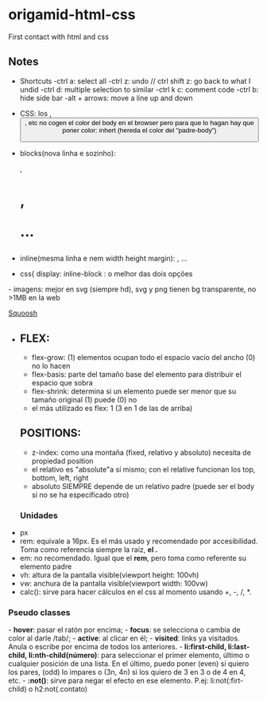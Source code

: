 # origamid-html-css

First contact with html and css

## Notes

- Shortcuts
  -ctrl a: select all
  -ctrl z: undo // ctrl shift z: go back to what I undid
  -ctrl d: multiple selection to similar
  -ctrl k c: comment code
  -ctrl b: hide side bar
  -alt + arrows: move a line up and down

- CSS: los <a>, <button>, etc no cogen el color del body en el browser pero para que lo hagan hay que poner color: inhert (hereda el color del "padre-body")

- blocks(nova linha e sozinho): <div>, <h1>, <p>...
- inline(mesma linha e nem width height margin): <a>, <span>... 
- css{ display: inline-block : o melhor das dois opções

<p> - imagens: mejor en svg (siempre hd), svg y png tienen bg transparente, no >1MB en la web </p>
<a href="https://squoosh.app/">Squoosh</a>  

- ## FLEX:
  - flex-grow: (1) elementos ocupan todo el espacio vacío del ancho (0) no lo hacen
  - flex-basis: parte del tamaño base del elemento para distribuir el espacio que sobra
  - flex-shrink: determina si un elemento puede ser menor que su tamaño original (1) puede (0) no
   * el más utilizado es flex: 1 (3 en 1 de las de arriba)

   ## POSITIONS:
   - z-index: como una montaña (fixed, relativo y absoluto)  necesita de propiedad position
   - el relativo es "absolute"a sí mismo; con el relative funcionan los top, bottom, left, right
   - absoluto SIEMPRE depende de un relativo padre (puede ser el body si no se ha especificado otro)


<ul> 
 <h3>Unidades</h3>
  <li>px</li>
  <li>rem: equivale a 16px. Es el más usado y recomendado por accesibilidad. Toma como referencia siempre la raíz, <strong>el <html>.</strong> </li>
  <li>em: no recomendado. Igual que el <strong>rem</strong>, pero toma como referente su elemento padre </li>
  <li>vh: altura de la pantalla visible(viewport height: 100vh)</li>
  <li>vw: anchura de la pantalla visible(viewport width: 100vw)</li>
  <li>calc(): sirve para hacer cálculos en el css al momento usando +, -, /, *.</li>
</ul>

<h3>Pseudo classes</h3>
  - <strong>hover</strong>: pasar el ratón por encima;
  - <strong>focus</strong>: se selecciona o cambia de color al darle /tab/;
  - <strong>active</strong>: al clicar en él;
  - <strong>visited</strong>: links ya visitados. Anula o escribe por encima de todos los anteriores.
  - <strong>li:first-child, li:last-child, li:nth-child(número)</strong>: para seleccionar el primer elemento, último o cualquier posición de una lista. En el último, puedo poner (even) si quiero los pares, (odd) lo impares o (3n, 4n) si los quiero de 3 en 3 o de 4 en 4, etc.
  - <strong>:not()</strong>: sirve para negar el efecto en ese elemento. P.ej: li:not(:firt-child) o h2:not(.contato)